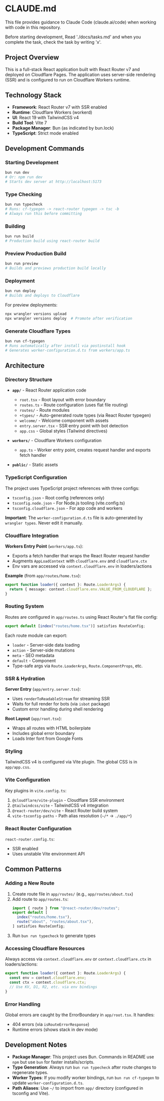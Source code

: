 # CLAUDE.md

This file provides guidance to Claude Code (claude.ai/code) when working with code in this repository.

Before starting development, Read './docs/tasks.md' and when you complete the task, check the task by writing 'x'.

## Project Overview

This is a full-stack React application built with React Router v7 and deployed on Cloudflare Pages. The application uses server-side rendering (SSR) and is configured to run on Cloudflare Workers runtime.

## Technology Stack

- **Framework**: React Router v7 with SSR enabled
- **Runtime**: Cloudflare Workers (workerd)
- **UI**: React 19 with TailwindCSS v4
- **Build Tool**: Vite 7
- **Package Manager**: Bun (as indicated by bun.lock)
- **TypeScript**: Strict mode enabled

## Development Commands

### Starting Development
```bash
bun run dev
# Or: npm run dev
# Starts dev server at http://localhost:5173
```

### Type Checking
```bash
bun run typecheck
# Runs: cf-typegen -> react-router typegen -> tsc -b
# Always run this before committing
```

### Building
```bash
bun run build
# Production build using react-router build
```

### Preview Production Build
```bash
bun run preview
# Builds and previews production build locally
```

### Deployment
```bash
bun run deploy
# Builds and deploys to Cloudflare
```

For preview deployments:
```bash
npx wrangler versions upload
npx wrangler versions deploy  # Promote after verification
```

### Generate Cloudflare Types
```bash
bun run cf-typegen
# Runs automatically after install via postinstall hook
# Generates worker-configuration.d.ts from workers/app.ts
```

## Architecture

### Directory Structure

- **`app/`** - React Router application code
  - `root.tsx` - Root layout with error boundary
  - `routes.ts` - Route configuration (uses flat file routing)
  - `routes/` - Route modules
  - `+types/` - Auto-generated route types (via React Router typegen)
  - `welcome/` - Welcome component with assets
  - `entry.server.tsx` - SSR entry point with bot detection
  - `app.css` - Global styles (Tailwind directives)

- **`workers/`** - Cloudflare Workers configuration
  - `app.ts` - Worker entry point, creates request handler and exports fetch handler

- **`public/`** - Static assets

### TypeScript Configuration

The project uses TypeScript project references with three configs:
- `tsconfig.json` - Root config (references only)
- `tsconfig.node.json` - For Node.js tooling (vite.config.ts)
- `tsconfig.cloudflare.json` - For app code and workers

**Important**: The `worker-configuration.d.ts` file is auto-generated by `wrangler types`. Never edit it manually.

### Cloudflare Integration

**Workers Entry Point** (`workers/app.ts`):
- Exports a fetch handler that wraps the React Router request handler
- Augments `AppLoadContext` with `cloudflare.env` and `cloudflare.ctx`
- Env vars are accessed via `context.cloudflare.env` in loaders/actions

**Example** (from `app/routes/home.tsx`):
```typescript
export function loader({ context }: Route.LoaderArgs) {
  return { message: context.cloudflare.env.VALUE_FROM_CLOUDFLARE };
}
```

### Routing System

Routes are configured in `app/routes.ts` using React Router's flat file config:
```typescript
export default [index("routes/home.tsx")] satisfies RouteConfig;
```

Each route module can export:
- `loader` - Server-side data loading
- `action` - Server-side mutations
- `meta` - SEO metadata
- `default` - Component
- Type-safe args via `Route.LoaderArgs`, `Route.ComponentProps`, etc.

### SSR & Hydration

**Server Entry** (`app/entry.server.tsx`):
- Uses `renderToReadableStream` for streaming SSR
- Waits for full render for bots (via `isbot` package)
- Custom error handling during shell rendering

**Root Layout** (`app/root.tsx`):
- Wraps all routes with HTML boilerplate
- Includes global error boundary
- Loads Inter font from Google Fonts

### Styling

TailwindCSS v4 is configured via Vite plugin. The global CSS is in `app/app.css`.

### Vite Configuration

Key plugins in `vite.config.ts`:
1. `@cloudflare/vite-plugin` - Cloudflare SSR environment
2. `@tailwindcss/vite` - TailwindCSS v4 integration
3. `@react-router/dev/vite` - React Router build system
4. `vite-tsconfig-paths` - Path alias resolution (`~/*` -> `./app/*`)

### React Router Configuration

`react-router.config.ts`:
- SSR enabled
- Uses unstable Vite environment API

## Common Patterns

### Adding a New Route

1. Create route file in `app/routes/` (e.g., `app/routes/about.tsx`)
2. Add route to `app/routes.ts`:
   ```typescript
   import { route } from "@react-router/dev/routes";
   export default [
     index("routes/home.tsx"),
     route("about", "routes/about.tsx"),
   ] satisfies RouteConfig;
   ```
3. Run `bun run typecheck` to generate types

### Accessing Cloudflare Resources

Always access via `context.cloudflare.env` or `context.cloudflare.ctx` in loaders/actions:
```typescript
export function loader({ context }: Route.LoaderArgs) {
  const env = context.cloudflare.env;
  const ctx = context.cloudflare.ctx;
  // Use KV, D1, R2, etc. via env bindings
}
```

### Error Handling

Global errors are caught by the ErrorBoundary in `app/root.tsx`. It handles:
- 404 errors (via `isRouteErrorResponse`)
- Runtime errors (shows stack in dev mode)

## Development Notes

- **Package Manager**: This project uses Bun. Commands in README use `npm` but use `bun` for faster installs/scripts.
- **Type Generation**: Always run `bun run typecheck` after route changes to regenerate types.
- **Worker Types**: If you modify worker bindings, run `bun run cf-typegen` to update `worker-configuration.d.ts`.
- **Path Aliases**: Use `~/` to import from `app/` directory (configured in tsconfig and Vite).
